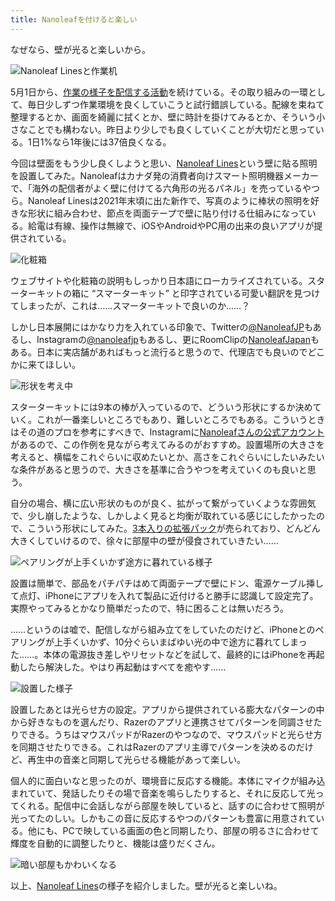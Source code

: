 ```yaml
---
title: Nanoleafを付けると楽しい
---
```

なぜなら、壁が光ると楽しいから。

![](https://lh3.googleusercontent.com/docs/ADP-6oHX7m9voXPukUUtP0vPNvYYHc6MJ5GEQhlHtaZzqG45hawKVrv5uyiYaauQw71GB3cXNhIVE3-UsoDkT0bB58OpTuKArT_3lfQHHG20vX1GerSs3hM3cd3PfKF7kch8aaBzBx91s1NT0Y2UQLVUr2K31uLdyoLGEzTEy0a7hNyQZYX8yXJcbJs1FBcFezdkAyn0Jdnqgwiw6bTNjQ98YvVwnLojT7GmuZQS1Yuqveog_4i5DYEZTotz3W5ZV49CWnH_bXGpu9M1p_ogz-l84ulpcbKf9GOn2q3PlZAwzK_uyTMNQGwzc5NA3G3PHKGQR-ol2mTUd4xEen_JXaudkXeqCCtfFzjfjeGhGlTb7HdHC-Pc8SfgOngkE5Q0O4EAAKX6LZAqhY516rgKxhw0s7qtLr0QgsV-pFatWwQdDqqgbxmdEmnUZuMVZgay0py8V2j1mBHfC9KuW_YSXruYNfqq3usnaC7dI9RO_D0VjsBjwvD8l1qYGBiwt845IttpgBWITIce-SDDj4bZEEzcaMY_P5_T0tB0vEYg-G7VoeJgorfiCvzoS5umEYVErJoLk2OR8Z7u5tMQvRlDt6Y2ampbJxMmIkYHkXLoGq27uSdBWaDlv2WldftaEq1epgQPsA3pJ4tQ96Rfv-A_CWN4tBgzi8_LkYjKsqOVqZhylFp3-K2Sz7Nt18N9gyLCZ2UkvlB74Bo9s_GOBqpviYGfdvPCPSbgaoD5pPgECCUqEGCU54WE0ljymrI_b7nbelWDYCRI21Yn3we8Cg5XoBC-Vf38aZBGmrYYjaGnrz6UQb6XRBJadIIXng8mNHpQeezig_X_spjLHE91WYv_17sdn2abZaSBnE2Hc5N_RDWJm7wSFjrt6cgaGdjnFRa7PSzU_S9N7NuSiSmkjdi5hzr_FP40-0S_mkBc3_KO5Z0AN8mJ7e-Ev6D7dhq5za-dd1rVe6kTsZYv7Oe2lYSGYUUqFn3GyGhc1ZPzCMSkyyZC-tvQB1u3cqJBKB9Hvh7xhp3GaMu5aSgknCOWknEJAnywZWVSEsjb_rCKXwRmDy-ESaMTBAFCR4o9AcQZh8-6jrl1lOPI1MCEDz34smRCM8JOuaqEAN5TcrAdG8jNagoSTYtxCCR7LXusjCdXh_2AxQw87CqIGq4OiZi-rTJlB-M-wNs4B0N5VeL_nzLnosxzSnellj9xdVqgtoj06_Vg8_bh7w_EQ12Mae1lNOzS6XFz-hENlSkJRPkx3VCOTNKBbc8L_6j27A "Nanoleaf Linesと作業机")

5月1日から、[作業の様子を配信する活動](https://www.youtube.com/c/r7kamura)を続けている。その取り組みの一環として、毎日少しずつ作業環境を良くしていこうと試行錯誤している。配線を束ねて整理するとか、画面を綺麗に拭くとか、壁に時計を掛けてみるとか、そういう小さなことでも構わない。昨日より少しでも良くしていくことが大切だと思っている。1日1%なら1年後には37倍良くなる。

今回は壁面をもう少し良くしようと思い、[Nanoleaf Lines](https://www.amazon.co.jp/dp/B09MS3359S)という壁に貼る照明を設置してみた。Nanoleafはカナダ発の消費者向けスマート照明機器メーカーで、「海外の配信者がよく壁に付けてる六角形の光るパネル」を売っているやつら。Nanoleaf Linesは2021年末頃に出た新作で、写真のように棒状の照明を好きな形状に組み合わせ、節点を両面テープで壁に貼り付ける仕組みになっている。給電は有線、操作は無線で、iOSやAndroidやPC用の出来の良いアプリが提供されている。

![](https://lh3.googleusercontent.com/docs/ADP-6oHCmDiarpkkI9gPrRFGKIya9dYQXDC4TgIbWgGSi3NeqPLFML35hwvoe1zIi1UJx4kVZxvI4NaAAKqKiilk_HyiijDtV76-PwMM0kPAd_JUQ_3A5QkmeBv7NOwRLHaewHj7ONvy4lKfSPkRAxiARaY-6sqmh2bfXJDIxJ7uMDNJPDcEFnwZEOgVPrRDsvdOWQYjSguRSJ-aiaTIB1xrn2WDGIQlpQ0rlDgJn6-LeScBeejggsOJmgL5evAG2DBQZU_a0hCcs8Kj8KLI44vUdI1LsJIr_zuska2-VtqEck96Ci1FqhEKX7I4VIjaREc75GM2f6w-sqcV2Ak-75jWguYF72K4ysbn_ci_OUxBQZNKJWcL9xCQ840wgiSwfWxVpLwaT8PfyzDh0_xycFdEghYtIFmuMPjwnYpkjNjGp97mVASPjPAwE58gfnuxYrdWmbqVvt3QDGSWNvaTuLc7-2Ug8gG2EBlUf7E7BQIKgx0a_-9d6LZnm01TnT88krQnqKc94vJjL96G61ymoOVRWcJAt0HMskGK5OQHB44nvuI0r4Y9fztiCOwoWKBj4PYlBsKKJQO_o5vpPVDxSSVxbJEEgVRAQ5VyMRAQL4flAeehLkik6_Bnm1f-XD5a_bjn-pOCKwQ2T_3eT6EacwVxYoyvtz9FTGiJwEFmc74PDNEhl6pupFxsBtPOu31wjPse9cOxV05UQmpQ6Vmmz0yGi7dsL_UsiM6-_WszolHFUHbSVdh6BU2AolE3W3C19ziLQgKCy1Fb232euc3TtoZ4l39m4l_jblqhPAVbCIcIkQZLjEwkEdKvD88hbGHGSqLx7LJ_RCN1h7wtfr-E8kNf35FG4X-0KwIk1ijRJI7HvCORZfJejOPUfqlFZ6g8KqUGBjxm9FxUaUYC2SaOdrmUL7lzxaugYfn2mubAhTELV4WjCSqQrkil1jsrm9iEyq5tOkVcBJDvCu16seDvVas4hpBpjOVeHRhC_lb8ysDM7XcHlHhUXXcx9BSM-7vFCRvKfGKrRdAeSsRIhuf5GOfvmYqnZKPutr-I8xkYcKDDYnEgxWjYroVb7hUWTForg-OfooEvDzvVd-0jr_aZyH6CRXYkrgGiOEzXVBLJola3tsgiFMrMzKKjZqscMv2geIPeHjUwk_LpNHCAngPJZ_JCROlivoY2ZyBaFlefC18_eZiUZJU7k5U3hxbkZ6-1pJfNdgnXi_zBgdbpNv-rQZK7hrbuYfN2K_-uOc72W29bi3UxplfdvA "化粧箱")

ウェブサイトや化粧箱の説明もしっかり日本語にローカライズされている。スターターキットの箱に “スマーターキット” と印字されている可愛い翻訳を見つけてしまったが、これは……スマーターキットで良いのか……？

しかし日本展開にはかなり力を入れている印象で、Twitterの[@NanoleafJP](https://twitter.com/NanoleafJP)もあるし、Instagramの[@nanoleafjp](https://www.instagram.com/nanoleafjp/)もあるし、更にRoomClipの[NanoleafJapan](https://roomclip.jp/myroom/5824865)もある。日本に実店舗があればもっと流行ると思うので、代理店でも良いのでどこかに来てほしい。

![](https://lh3.googleusercontent.com/docs/ADP-6oED1SGDliS1ClJPeQl59i8zA5CJYYTaL8GEtg5qm3qyiP8K8r0eAmorX77aOexH1N1uUxOpiyf0E3slK6K7gBUHYvRyYhkrhSRJi99iJQGczYCTx4f51xUpzLRWaXWn6SrJVD1X26Pc7uyioQzUBBa68Oq7FfE7hSRfmI9GgeDYVQ4Ju5M-fi7zTHplr8Y-7LES2sVWF3OJXuyOhP8shtAo5uBWDlhEoqtWbQuQiZMpOFWkblVblvrOuKBXF3ZzBDh8R7PZNWxFEZQfT_FFIByfjolI9ad4TwPfg8lgNEmysguew-jHdvu_ew7N8TOU5YGDUiOKwIWYDiqtlDBKymQFVrW4LWf2d5bb7ZplPl1p63ivseHj-tvtNn6fJhf3wsUAdUz5MMCjbL31tzpD4c2zleDUJpYF69hFPsdsf0eZ4-SqRNa80ZgWTxvTy1z-FSbLnQTLPu0PJ1rP4Cn3mm7m6VbsnstXQleaukuubzc3AyCTG3BjvVXH7fMpNtpBmisZxWgLx4zfZjnepNevu4TyFUEugo22kE_6wigoZzKXC9RWUgoWBEtTjo4dELh2p6-xcBgLOV7eW6Gw7HpCSD4Sw2AuFOHOHyes6azxU3C0oKrc6kRvkccI8BYbNv1wYoeQh7YIlnVqF3fCiu4D7qVBrjjjrrjoe_ZPfctIft2k2uaUgO0rcg0XuwuRtnhC92-9QhKHYqaMkUyrQWYzZ7aZ2f2UgFGaEJ0xCu4hycee4By5wrS8YZHh_cE1r_lsVoDCIybiQuAn0hLQhg4iLN-qML2cMwB176cw7yTkKjaojy4qe587VP7d51aW9QzerSzTHS7SHCznsCMhs15oA9rBQUe5yFiQk-gIfh7-Fj8xOtMev1Pz4QyEvSG2WuWvpDI_fx0-UBKDHKp8dZOYT2rthC5RuLqWMMrzf_I-yKqn7lPHF9DBpisjeOZTc2bZhS-y7HQuPdsGHpCb3FAi5psf7DwmslDd0SmNJEHO6spOu6FIlbWJOFFOJiXIdhIhu2_H6GBSV1zwrxjt4hvEcePtsa7T5jkJ0EbcXx5H03FymkTdpsujrENrq85rgjDEUKWZpaAx8ILydFuuuhdfEXmavn938rBpZdiSaswBh3jEX_KLm6xUzw_CcrFxkVy27iAdeJMP6jig7527IJ74qb0vL2uomaVdOqy_6pAHzth0ZcyGtaK717R7qJvDXt5-od96Yku0VqHQmfuDlCd4AVVkY109fvx9Yawk963wwNrMQyXu "形状を考え中")

スターターキットには9本の棒が入っているので、どういう形状にするか決めていく。これが一番楽しいところでもあり、難しいところでもある。こういうときはその道のプロを参考にすべきで、Instagramに[Nanoleafさんの公式アカウント](https://www.instagram.com/nanoleaf/)があるので、この作例を見ながら考えてみるのがおすすめ。設置場所の大きさを考えると、横幅をこれぐらいに収めたいとか、高さをこれぐらいにしたいみたいな条件があると思うので、大きさを基準に合うやつを考えていくのも良いと思う。

自分の場合、横に広い形状のものが良く、拡がって繋がっていくような雰囲気で、少し崩したような、しかしよく見ると均衡が取れている感じにしたかったので、こういう形状にしてみた。[3本入りの拡張パック](https://www.amazon.co.jp/dp/B09JHSG2R5)が売られており、どんどん大きくしていけるので、徐々に部屋中の壁が侵食されていきたい……

![](https://lh3.googleusercontent.com/docs/ADP-6oG9YYw59aI6GxvnwW_NWjiWlmIraEk6eZ3bgewinvEaRKVxIswKyGzJK9OHzjLaNnKybUjqLtE5hOiz8Dl6AvnDNQb34eZR6_gbvT0kLY5VauPoEFL1yqNDckqyWfv0OzDAN0ODWk07CICSTjUXvpgrQZQJ9RNppGQ0VmsqfH9as0zhW9TxpGilAc8b_Ps1BXr6Tnbvuyv66CWd5Eb8KMfrLwQ1p258qYBc9vME68inUjW0JWJBOva1Q-GfVhLOrymwh6TGhkJPvYb7xGzV3XKx_ySmBVJI9DHcMqcU9K82Zjj84_cwWl2cwOyFT4xcjCibXUh99uRmOVRK1OxsCOjt_3bejGfilW1Kvj3BnVNDrX29ZKRtgWZsaeQlcmFel5XWXmDQfkvLuSRtRAN5H3FjAwMF7KlwY3XAIjqUsxbyHgm-5bUgFyzKHjR5n_Ye8_LQa-dIsNQ8y6BiZhsn6bL0c7Ggo_h-FWiGX5xrzzXHzMmMWD9jXt-DL7Oj-yq42fkpxT0TPHczy_EJNIQ8RMN9KQl5TiFFsRc7aBf12MqtXmQ-Jk-DUOCjJmZwzwm7ZH2KnvLBIM-tV8L-8qdDyF89Kab_2nrS5CLtzk8-DvaF46XJPEy9JOPak2ZVBOF3E0rhgtoXSVs2HneLnTVfoWjoS2hn6Cq3iqeQwahoqG-7dRMw6MgbDqHyNPEMT0flGXuqWK8vhR2KqI5CPwZGlNYTsY807lXFm3s3_L728cUZJe1HBPUfT5MfTgC_KhHkjLGH-MCyIHbGsaa14khvryMtNsmhVYBYB0Coz5_o2-4j24Il7If19on_oBPO20UV_a6VLK4ZoD5Iswl7AOgDKVHWz8F7aZGor7qbuEmMxrDU1tY8TPR8cBttoWxUBOZJPR6gF4H0ewT4-mAWNUkGOQOhev-5SZitbSQZ0s5xiUzohTTI8ghyWfcDklW-ABPz41sbzJoYGAaDIvAdFcHJ-bt7mOTzt7Bf1gzBkEGIHzYVBrZaEIKReHpCxg3Wy9DgOjWaFl5QSOXQd3IguwVSCBywaZ339TRffb9-r8xf7W7wL6PsnAobP5aN_8w_KzjbL7fq3T4X_PZuwr-iX-QN80qWnclTvTgUCUSO5PHPyiJm-cHX6kp6Gfj79HUEYanO1K5W2UdmWgsSwIZsCIYHqNYmX0_yMP6I_etEOQ0ASy7vJAtT3ordY3UPJooa7fMJu2jYX3-d0Fqu9MLmeUZCoMUdOEUHZzx5EfxetqdCE6tG_Gk_ "ペアリングが上手くいかず途方に暮れている様子")

設置は簡単で、部品をパチパチはめて両面テープで壁にドン、電源ケーブル挿して点灯、iPhoneにアプリを入れて製品に近付けると勝手に認識して設定完了。実際やってみるとかなり簡単だったので、特に困ることは無いだろう。

……というのは嘘で、配信しながら組み立てをしていたのだけど、iPhoneとのペアリングが上手くいかず、10分ぐらいまばゆい光の中で途方に暮れてしまった……。本体の電源抜き差しやリセットなどを試して、最終的にはiPhoneを再起動したら解決した。やはり再起動はすべてを癒やす……

![](https://lh3.googleusercontent.com/docs/ADP-6oEvxno2yH1bvKZaFfS1WmohQTRwJ2yGEoDK_7xFaCXx2WgasOJH6wYVQKIfwP07hhPMFU6MHru6j7ZwUowikA_M4Oiktm8jssnt2wUjSAXFKfqb5yd4y8_jCGBXffqmGFpF12q4s-VrR6V69GL5NwV02xOWyePyQe3tD2i-yWxIn4ftJJmhkDxf5wp3F2kSTURu81Bz0Sn5i0j8F5eygnlfl02BUipgQso7yyXTS2HgjCXVKEwxvVCnZLDGEzVRpdeDnOFaFhrQiTJG_JT_C4HCytWJ7ZK9QkZ6j1EB1wMb0J6slqvW059BRqb-mtegTYsinBvWvS5tUgm3NJasTJjsEBRuoHrfh9ouGRYt_ard-dXSfFTVi5NZY_KV9rhULUPlS9dEK9z2twornPFrGjhcp_G_Nig05k4cMRzsJaVKBKO4hx1HbYzeJ_s-GREiszJ2nfQnAlJ86rpKI8r5ODJ_ZdoSaAfci05HLjGTLEsdcBzCiehpgAo8xqyUYBwIJV3cLU66P1Xd8royL_7cxP84n_Cxu5rR9DN_Chebha3psCnVaGthxGxUpdQkK4VBMAv5F5dc9uJsPzkoIoKAWnbw66cpc9keDOx3clU2v9JSTWdKqHaOsKLyIJCQt3DGH3NClPlM5EkNlDsN6izm3cy0EqlKIopd1NgkS_i16dLnk5JwotbcYhtKIsDJcL9vSGNvIGF1GAJGkR5ANIm_vzVaH7Tj9Ce7IBwj2xmwCYZIr5t10urnDHUXd4Y8x6GqtLdTZqNVb6ON3G4DDGHb4OlTmiwS8y2CJu365YbLlk9BWJWhlw8WOicYLShOfxuXpf-aQmeb4kDjfHsoaUMipxPuDEoPaYhEQkWkTsHuxz27YIgn2mwpUhemKfV81v2b_52rtazgrt2V-FdywJMTLuhFEqUdqqHD95aX-ZBujTzJglwDXxNSMiv6T7Jvbn07oUvbAXvQXDvXOo4F7TfADUTYBHNbyVx2fuUOOePWUyTkzLJADw2rGsdG41TJ2L7XTFaMe_X_8Hq5uNrxnJplPBFx4ifGKOt7MhbcvuhWvgbgd7SAYgSZn-wrr8M34jboJrDgNgD9_K0KY9cPgyuAbOPOBGTWUg2wKCoexgRZDOoyRvZ52MbfduKQPDEtQYg22YxZglsymo1wCo8N-qyw5dvBz8cb9TWTqDQuC0JR_bKtflT2FoSS3ITlvneo5_uyewt8y38l54EROcl60ZMPynsmtuAgSrDEUr1yezYJrEi7_6UeFw "設置した様子")

設置したあとは光らせ方の設定。アプリから提供されている膨大なパターンの中から好きなものを選んだり、Razerのアプリと連携させてパターンを同調させたりできる。うちはマウスパッドがRazerのやつなので、マウスパッドと光らせ方を同期させたりできる。これはRazerのアプリ主導でパターンを決めるのだけど、再生中の音楽と同期して光らせる機能があって楽しい。

個人的に面白いなと思ったのが、環境音に反応する機能。本体にマイクが組み込まれていて、発話したりその場で音楽を鳴らしたりすると、それに反応して光ってくれる。配信中に会話しながら部屋を映していると、話すのに合わせて照明が光ってたのしい。しかもこの音に反応するやつのパターンも豊富に用意されている。他にも、PCで映している画面の色と同期したり、部屋の明るさに合わせて輝度を自動的に調整したりと、機能は盛りだくさん。

![](https://lh3.googleusercontent.com/docs/ADP-6oGsD5y-ASncu3G8kr2ALze3maeV8EQEp-WBjzxkhFTXzWJwh6rkE7la9CLWYFGsxdpGiQBfcJwOMaR_LCNzOSLYJPhuwcgs7aK2Db6ChoDBvBy4o3Kg6GS7Cr2cFDS4Bb0Am2ytgPwWl8sC1-ZxpjE5GcfQv_W9MfLeJbWU1Wme7SWmUS2OpzvaH4xTc_Ci0ZTgI4od5H136d81I85ePMeyLLXDEpFSfa-5bIM5r98TtWayZiV5n_V8080B5QwKp-RQzk3ZPiGcLAKPsy0_Okeexf-kSBqbYJZLFshS4Ch-oll6ZFnKeaoDUfgOkA6Is9TyP8KxvYd_RmSror46hM-lVORbnWpDZTt5v6I6BSd61OzNiyre0SaKoJW6zvZKISlLh8C16tFwQY7vWyvqTwxIposjtUw8-0cnVwBoj0DJfMRFlOJH4bzhBgBCHk_t_XmJMbBk8ecbmcFmPJBlm3KqPmKQf7qeYMO9yJezjKbxCl4zmf10bYfPehfTTGKtt-WBDphLQZRye5kAcRKMWgD557zP6J3hAG6feKNHCoMYEEK4GWX-FOPULkW6sBKrCf0p3iGlYo0nKlIIjQLKlV0SA3StlehE9pVBuMcr2Zr3DvrR5kp2mUQmq61HxdaR3h09lpR0z8eYJV0rWket8dpejm8TunXnLOU2sioE7sAyYqk3HRwVGs6Xqz8xCzL8XHBFW2r_4Htw8f0DyJ90kQAWtm99vED8eFYPh0VuOhLFsFGxr45C9a63G0UQkdf4423X3ZxJ8vMhcFbDd6ykWhX2ELraY7lE2pPVp4WMSvZ0zNRmH6KEpLItZfblHUiwrOZrlqRpFRmirr-ZlIxUDHAQga8VlxwFBDx8wX807DEkPWzpWRQR3XDHIfAqvk81RQHCS7H509gLC2nXnRsHIY4GJzdj-6u7Pf-9eR2ldqHpoS_9Xx86O3K4yAUoN3IjQFy4L55GxsSGMVaLL45yqHoUHUZIYAUZz7DQtuuwjg_NdmpIFaLo3QB0-Y7mtPvXxBxgDdYFli-mj7i70nihxGvHVe3FNZUcYuMcIbxjvHjGHdRBF8aPp4Uou_kqxWAb16lu1oHdZr960boxdukF9Iwi3V9-dD9XC9yu0BiZbg-pkBBD1QtWO4krjGytE0lFpkXFPwWe87KCt6oWNsNVFMaoosPbDK8OAsjQ2-69YVi0Got43e88ij3TWEWfVm_gEqDGiCMLNCuJwn2CFcAtpKdY0USEu8kw5m7swSj2NLa2HRw-1g "暗い部屋もかわいくなる")

以上、[Nanoleaf Lines](https://www.amazon.co.jp/dp/B09MS3359S)の様子を紹介しました。壁が光ると楽しいね。
